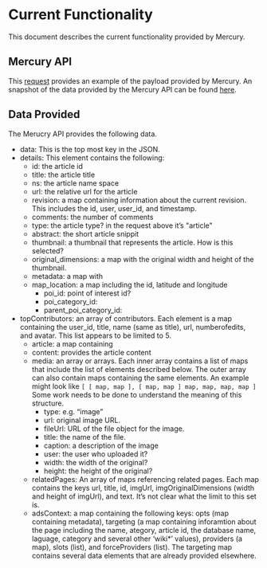 # Current Functionality

This document describes the current functionality provided by Mercury.

## Mercury API

This
[request](http://muppet.wikia.com/api/v1/Mercury/Article?title=Kermit%20the%20Frog)
provides an example of the payload provided by Mercury. An snapshot of the data provided by the Mercury API can be found
[here](https://gist.github.com/drsnyder/db9649bc0fa2daa2f41e).

## Data Provided

The Merucry API provides the following data.

 * data: This is the top most key in the JSON.
  * details: This element contains the following:
	 * id: the article id
	 * title: the article title
	 * ns: the article name space
	 * url: the relative url for the article
	 * revision: a map containing information about the current revision. This
		 includes the id, user, user_id, and timestamp.
	 * comments: the number of comments
	 * type: the article type? in the request above it’s "article"
	 * abstract: the short article snippit
	 * thumbnail: a thumbnail that represents the article. How is this selected?
	 * original_dimensions: a map with the original width and height of the thumbnail.
	 * metadata: a map with
	  * map_location: a map including the id, latitude and longitude
		* poi_id: point of interest id?
		* poi_category_id:
		* parent_poi_category_id:
  * topContributors: an array of contributors. Each element is a map containing
		the user_id, title, name (same as title), url, numberofedits, and avatar.
		This list appears to be limited to 5.
	* article: a map containing 
	 * content: provides the article content
	 * media: an array or arrays. Each inner array contains a list of maps that
		 include the list of elements described below. The outer array can also
		 contain maps containing the same elements. An example might look like
		 `[ [ map, map ], [ map, map ] map, map, map, map ]`
		 Some work needs to be done to understand the meaning of this structure.
		 * type: e.g. “image”
		 * url: original image URL.
		 * fileUrl: URL of the file object for the image.
		 * title: the name of the file.
		 * caption: a description of the image
		 * user: the user who uploaded it?
		 * width: the width of the original?
		 * height: the height of the original?
	* relatedPages: An array of maps referencing related pages. Each map contains
		the keys url, title, id, imgUrl, imgOriginalDimensions (width and height of
		imgUrl), and text. It’s not clear what the limit to this set is.
	* adsContext: a map containing the following keys: opts (map containing
		metadata), targeting (a map containing inforamtion about the page including
		the name, ategory, article id, the database name, laguage,
		category and several other ‘wiki*’ values), providers (a map), slots (list), and
		forceProviders (list). The targeting map contains several data elements
		that are already provided elsewhere.
